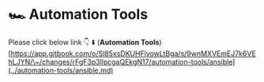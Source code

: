 # 🏎 Automation Tools

Please click below link 👇 ⬇️ (**Automation Tools**)\
[https://app.gitbook.com/o/Sl85xsDKUHFlvowLtBga/s/9wnMXVEmEJ7k6VEhLJYN/\~/changes/rFgF3p3llpcgaQEkgN17/automation-tools/ansible](../automation-tools/ansible.md)
